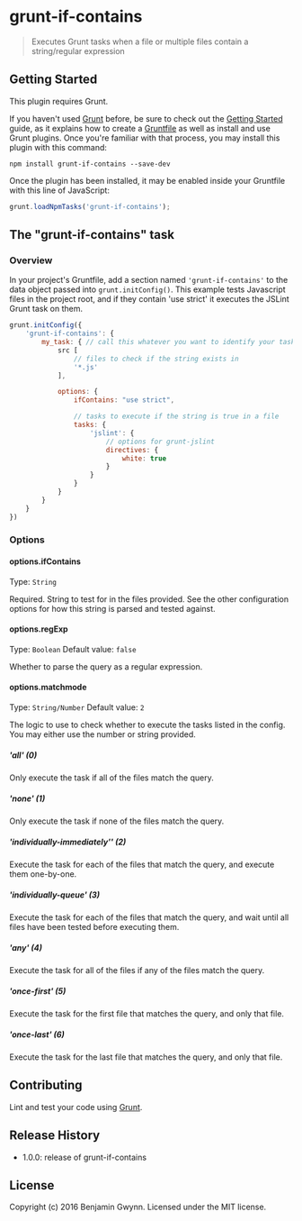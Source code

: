 # grunt-if-contains

> Executes Grunt tasks when a file or multiple files contain a string/regular expression

## Getting Started
This plugin requires Grunt.

If you haven't used [Grunt](http://gruntjs.com/) before, be sure to check out the [Getting Started](http://gruntjs.com/getting-started) guide, as it explains how to create a [Gruntfile](http://gruntjs.com/sample-gruntfile) as well as install and use Grunt plugins. Once you're familiar with that process, you may install this plugin with this command:

```shell
npm install grunt-if-contains --save-dev
```

Once the plugin has been installed, it may be enabled inside your Gruntfile with this line of JavaScript:

```js
grunt.loadNpmTasks('grunt-if-contains');
```

## The "grunt-if-contains" task

### Overview
In your project's Gruntfile, add a section named `'grunt-if-contains'` to the data object passed into `grunt.initConfig()`. This example tests Javascript files in the project root, and if they contain 'use strict' it executes the JSLint Grunt task on them.

```js
grunt.initConfig({
	'grunt-if-contains': {
		my_task: { // call this whatever you want to identify your task
			src [
				// files to check if the string exists in
				'*.js'
			],

			options: {
				ifContains: "use strict",

				// tasks to execute if the string is true in a file
				tasks: {
					'jslint': {
						// options for grunt-jslint
						directives: {
							white: true
						}
					}
				}
			}
		}
	}
})
```

### Options

#### options.ifContains
Type: `String`

Required. String to test for in the files provided. See the other configuration options for how this string is parsed and tested against.

#### options.regExp
Type: `Boolean`
Default value: `false`

Whether to parse the query as a regular expression.

#### options.matchmode
Type: `String/Number`
Default value: `2`

The logic to use to check whether to execute the tasks listed in the config. You may either use the number or string provided.

##### 'all' (0)
Only execute the task if all of the files match the query.

##### 'none' (1)
Only execute the task if none of the files match the query.

##### 'individually-immediately'' (2)
Execute the task for each of the files that match the query, and execute them one-by-one.

##### 'individually-queue' (3)
Execute the task for each of the files that match the query, and wait until all files have been tested before executing them.

##### 'any' (4)
Execute the task for all of the files if any of the files match the query.

##### 'once-first' (5)
Execute the task for the first file that matches the query, and only that file.

##### 'once-last' (6)
Execute the task for the last file that matches the query, and only that file.

## Contributing
Lint and test your code using [Grunt](http://gruntjs.com/).

## Release History

* 1.0.0: release of grunt-if-contains

## License
Copyright (c) 2016 Benjamin Gwynn. Licensed under the MIT license.
